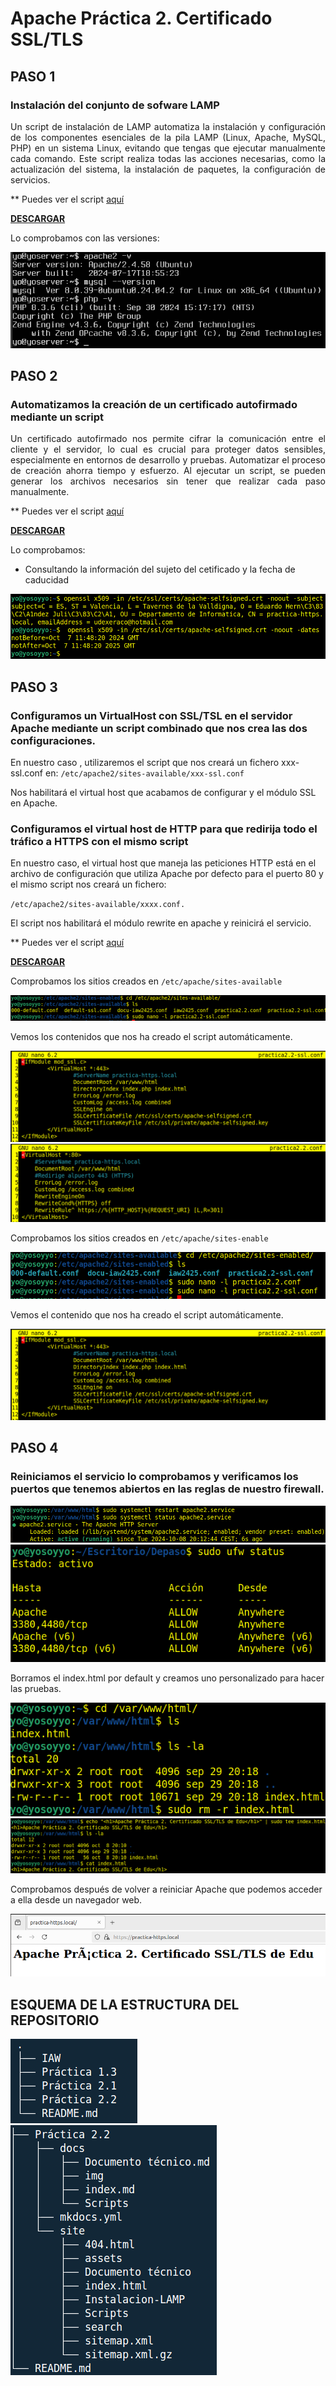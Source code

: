 # Apache Práctica 2. Certificado SSL/TLS

## **PASO 1**

### Instalación del conjunto de sofware LAMP

<div style="text-align: justify">

Un script de instalación de LAMP automatiza la instalación y configuración de los componentes esenciales de la pila LAMP (Linux, Apache, MySQL, PHP) en un sistema Linux, evitando que tengas que ejecutar manualmente cada comando.
Este script realiza todas las acciones necesarias, como la actualización del sistema, la instalación de paquetes, la configuración de servicios.

</div>

** Puedes ver el script [aquí](Scripts/Instalacion-LAMP.sh)

<a href="Scripts/Instalacion-LAMP.sh" download>**DESCARGAR**</a>

Lo comprobamos con las versiones:

![Versiones](img/versiones.png)

## **PASO 2**

### Automatizamos la creación de un certificado autofirmado mediante un script

<div style="text-align: justify">

Un certificado autofirmado nos permite cifrar la comunicación entre el cliente y el servidor, lo cual es crucial para proteger datos sensibles, especialmente en entornos de desarrollo y pruebas.
Automatizar el proceso de creación ahorra tiempo y esfuerzo. Al ejecutar un script, se pueden generar los archivos necesarios sin tener que realizar cada paso manualmente.

</div>

** Puedes ver el script [aquí](Scripts/setup-certificado-firmado.sh)

<a href="Scripts/setup-certificado-firmado.sh" download>**DESCARGAR**</a>

Lo comprobamos:
- Consultando la información del sujeto del cetificado y la fecha de caducidad

![Certificado](img/certificado.png)

## **PASO 3**

### Configuramos un VirtualHost con SSL/TSL en el servidor Apache mediante un script combinado que nos crea las dos configuraciones.


En nuestro caso , utilizaremos el script que nos creará un fichero xxx-ssl.conf en: `/etc/apache2/sites-available/xxx-ssl.conf `  

Nos habilitará el virtual host que acabamos de configurar y el módulo SSL en Apache.

  
### Configuramos el virtual host de HTTP para que redirija todo el tráfico a HTTPS con el mismo script

En nuestro caso, el virtual host que maneja las peticiones HTTP está en el archivo de configuración que utiliza Apache por defecto para el puerto 80  y el mismo script nos creará un fichero:

`/etc/apache2/sites-available/xxxx.conf. ` 

El script nos habilitará el módulo rewrite en apache y reinicirá el servicio.

** Puedes ver el script [aquí](Scripts/ssl-conf_.conf.sh)

<a href="Scripts/ssl-conf_.conf.sh" download>**DESCARGAR**</a>

Comprobamos los sitios creados en `/etc/apache/sites-available `

![site-available](img/creados.png)


Vemos los contenidos que nos ha creado el script automáticamente.

![ssl-conf](img/ssl.conf.png)
![.conf](img/80.png)


Comprobamos los sitios creados en `/etc/apache/sites-enable `

![enable](img/enable.png)

Vemos el contenido que nos ha creado el script automáticamente.

![ssl-conf](img/ssl.conf.png)

## **PASO 4**

### Reiniciamos el servicio lo comprobamos y verificamos los puertos que tenemos abiertos en las reglas de nuestro firewall.

![reinicio](img/reiniciar.png)
![firewall](img/fierwall.png)

Borramos el index.html por default y creamos uno personalizado para hacer las pruebas.

![borrar](img/borrar-index.png)
![crear](img/crear-index.png)

Comprobamos después de volver a reiniciar Apache que podemos acceder a ella desde un navegador web.

![acceso](img/nuevo-index.png)

## **ESQUEMA DE LA ESTRUCTURA DEL REPOSITORIO**

![tree1](img/tree-L1.png)
![tree2](img/tree-L2.png)
